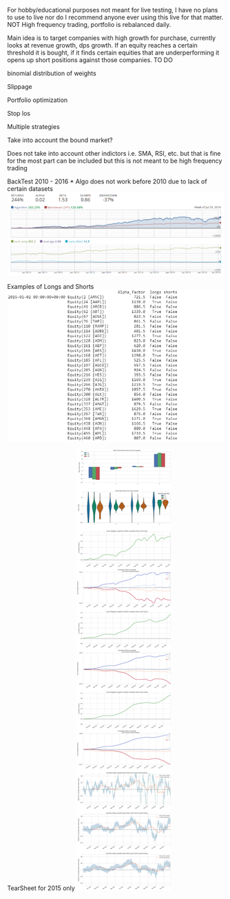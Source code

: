 For hobby/educational purposes not meant for live testing, I have no plans to use to live nor do I recommend anyone ever using this live for that matter.
NOT High frequency trading, portfolio is rebalanced daily.

Main idea is to target companies with high growth for purchase, currently looks at revenue growth, dps growth.  If an equity reaches a certain threshold it is bought, if it finds certain equities that are underperforming it opens up short positions against those companies. 
TO DO

binomial distribution of weights

Slippage 

Portfolio optimization 

Stop los

Multiple strategies  

Take into account the bound market? 



Does not take into account other indictors i.e. SMA, RSI, etc. but that is fine for the most part can be included but this is not meant to be high frequency trading 



BackTest 2010 - 2016 * Algo does not work before 2010 due to lack of certain datasets 
![](images/BaseBackTest.PNG)




Examples of Longs and Shorts
![](images/2015List.PNG)






TearSheet for 2015 only
![](images/TearSheet.png)

